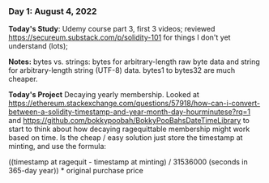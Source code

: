 ### Day 1: August 4, 2022
**Today's Study**: Udemy course part 3, first 3 videos; reviewed https://secureum.substack.com/p/solidity-101 for things I don't yet understand (lots); 

**Notes:** bytes vs. strings:  bytes for arbitrary-length raw byte data and string for arbitrary-length string (UTF-8) data. bytes1 to bytes32 are much cheaper.

**Today's Project** Decaying yearly membership.  Looked at https://ethereum.stackexchange.com/questions/57918/how-can-i-convert-between-a-solidity-timestamp-and-year-month-day-hourminutese?rq=1 and https://github.com/bokkypoobah/BokkyPooBahsDateTimeLibrary to start to think about how decaying ragequittable membership might work based on time.  Is the cheap / easy solution just store the timestamp at minting, and use the formula:  

((timestamp at ragequit - timestamp at minting) / 31536000 (seconds in 365-day year)) * original purchase price
